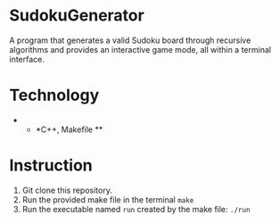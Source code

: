 # SudokuGenerator

A program that generates a valid Sudoku board through recursive algorithms and provides an interactive game mode, all within a terminal interface.

# Technology 
  - * *C++, Makefile **
   
# Instruction 
  1. Git clone this repository.
  2. Run the provided make file in the terminal `make`
  3. Run the executable named `run` created by the make file: `./run`
